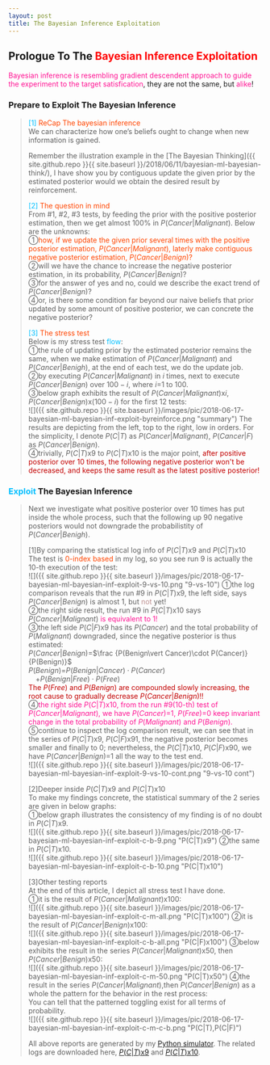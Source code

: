 ```yaml
---
layout: post
title: The Bayesian Inference Exploitation
---
```


## Prologue To The <font color="Red">Bayesian Inference Exploitation</font>
<p class="message">
<font color="DeepPink">Bayesian inference is resembling gradient descendent approach to guide the experiment to the target satisfication</font>, they are not the same, but <font color="DeepPink">alike</font>!
</p>

### Prepare to Exploit The Bayesian Inference
><font color="DeepSkyBlue">[1]</font>
><font color="OrangeRed">ReCap The bayesian inference</font>  
>We can characterize how one’s beliefs ought to change when new information is gained.
>
>Remember the illustration example in the [The Bayesian Thinking]({{ site.github.repo }}{{ site.baseurl }}/2018/06/11/bayesian-ml-bayesian-think/), I have show you by contiguous update the given prior by the estimated posterior would we obtain the desired result by reinforcement.  
>
><font color="DeepSkyBlue">[2]</font>
><font color="OrangeRed">The question in mind</font>  
>From #1, #2, #3 tests, by feeding the prior with the positive posterior estimation, then we get almost $100\%$ in $P(Cancer\vert Malignant)$.  Below are the unknowns:  
>&#10112;<font color="OrangeRed">how, if we update the given prior several times with the positive posterior estimation, $P(Cancer\vert Malignant)$, laterly make contiguous negative posterior estimation, $P(Cancer\vert Benign)$?</font>  
>&#10113;will we have the chance to increase the negative posterior estimation, in its probability, $P(Cancer\vert Benign)$?  
>&#10114;for the answer of yes and no, could we describe the exact trend of $P(Cancer\vert Benign)$?  
>&#10115;or, is there some condition far beyond our naive beliefs that prior updated by some amount of positive posterior, we can concrete the negative posterior?  
>
><font color="DeepSkyBlue">[3]</font>
><font color="OrangeRed">The stress test</font>  
>Below is my stress test <font color="DeepSkyBlue">flow</font>:  
>&#10112;the rule of updating prior by the estimated posterior remains the same, when we make estimation of $P(Cancer\vert Malignant)$ and $P(Cancer\vert Benigh)$, at the end of each test, we do the update job.  
>&#10113;by executing $P(Cancer\vert Malignant)$ in $i$ times, next to execute $P(Cancer\vert Benign)$ over $100-i$, where $i$=$1$ to $100$.  
>&#10114;below graph exhibits the result of $P(Cancer\vert Malignant)$x${i}$, $P(Cancer\vert Benign)$x$(100-i)$ for the first 12 tests:  
![]({{ site.github.repo }}{{ site.baseurl }}/images/pic/2018-06-17-bayesian-ml-bayesian-inf-exploit-byreinforce.png "summary")
>The results are depicting from the left, top to the right, low in orders.  For the simplicity, I denote $P(C\vert T)$ as $P(Cancer\vert Malignant)$, $P(Cancer\vert F)$ as $P(Cancer\vert Benign)$.  
>&#10115;trivially, $P(C\vert T)$x$9$ to $P(C\vert T)$x$10$ is the major point, <font color="#C20000">after positive posterior over $10$ times, the following negative posterior won't be decreased, and keeps the same result as the latest positive posterior!</font>  

### <font color="DeepSkyBlue">Exploit</font> The Bayesian Inference
>Next we investigate what positive posterior over $10$ times has put inside the whole process, such that the following up $90$ negative posteriors would not downgrade the probabilistity of $P(Cancer\vert Benigh)$.  
>
>[1]By comparing the statistical log info of $P(C\vert T)$x$9$ and $P(C\vert T)$x$10$  
>The test is <font color="OrangeRed">0-index based</font> in my log, so you see run 9 is actually the 10-th execution of the test:  
![]({{ site.github.repo }}{{ site.baseurl }}/images/pic/2018-06-17-bayesian-ml-bayesian-inf-exploit-9-vs-10.png "9-vs-10")
>&#10112;the log comparison reveals that the run #9 in $P(C\vert T)$x$9$, the left side, says $P(Cancer\vert Benign)$ is almost $1$, but <font color="RosyBrown">not</font> yet!  
>&#10113;the right side result, the run #9 in $P(C\vert T)$x$10$ says $P(Cancer\vert Malignant)$ <font color="DeepPink">is equivalent to $1$!</font>  
>&#10114;the left side $P(C\vert F)$x$9$ has its $P(Cancer)$ and the total probability of $P(Malignant)$ downgraded, since the negative posterior is thus estimated:  
>$P(Cancer\vert Benign)$=$\frac {P(Benign\vert Cancer)\cdot P(Cancer)}{P(Benign)}$  
>$P(Benign)$=$P(Benign\vert Cancer)\cdot P(Cancer)$  
>$\;\;\;\;$+$P(Benign\vert Free)\cdot P(Free)$  
><font color="#C20000">The $P(Free)$ and $P(Benign)$ are compounded slowly increasing, the root cause to gradually decrease $P(Cancer\vert Benign)$!!</font>  
>&#10115;<font color="DeepPink">the right side $P(C\vert T)$x$10$, from the run #9(10-th) test of $P(Cancer\vert Malignant)$, we have $P(Cancer)$=$1$, $P(Free)$=$0$ keep invariant change in the total probability of $P(Malignant)$ and $P(Benign)$.</font>  
>&#10116;continue to inspect the log comparison result, we can see that in the series of $P(C\vert T)$x$9$, $P(C\vert F)$x$91$, the negative posterior becomes smaller and finally to 0; nevertheless, the $P(C\vert T)$x$10$, $P(C\vert F)$x$90$, we have $P(Cancer\vert Benign)$=$1$ all the way to the test end.  
![]({{ site.github.repo }}{{ site.baseurl }}/images/pic/2018-06-17-bayesian-ml-bayesian-inf-exploit-9-vs-10-cont.png "9-vs-10 cont")
>
>[2]Deeper inside $P(C\vert T)$x$9$ and $P(C\vert T)$x$10$  
>To make my findings concrete, the statistical summary of the 2 series are given in below graphs:  
>&#10112;below graph illustrates the consistency of my finding is of no doubt in $P(C\vert T)$x$9$.  
![]({{ site.github.repo }}{{ site.baseurl }}/images/pic/2018-06-17-bayesian-ml-bayesian-inf-exploit-c-b-9.png "P(C|T)x9")
>&#10113;the same in $P(C\vert T)$x$10$.  
![]({{ site.github.repo }}{{ site.baseurl }}/images/pic/2018-06-17-bayesian-ml-bayesian-inf-exploit-c-b-10.png "P(C|T)x10")
>
>[3]Other testing reports  
>At the end of this article, I depict all stress test I have done.  
>&#10112;it is the result of $P(Cancer\vert Malignant)$x$100$:  
![]({{ site.github.repo }}{{ site.baseurl }}/images/pic/2018-06-17-bayesian-ml-bayesian-inf-exploit-c-m-all.png "P(C|T)x100")
>&#10113;it is the result of $P(Cancer\vert Benign)$x$100$:  
![]({{ site.github.repo }}{{ site.baseurl }}/images/pic/2018-06-17-bayesian-ml-bayesian-inf-exploit-c-b-all.png "P(C|F)x100")
>&#10114;below exhibits the result in the series $P(Cancer\vert Malignant)$x$50$, then $P(Cancer\vert Benign)$x$50$:  
![]({{ site.github.repo }}{{ site.baseurl }}/images/pic/2018-06-17-bayesian-ml-bayesian-inf-exploit-c-m-50.png "P(C|T)x50")
>&#10115;the result in the series $P(Cancer\vert Malignant)$,then $P(Cancer\vert Benign)$ as a whole the pattern for the behavior in the rest process:  
>You can tell that the patterned toggling exist for all terms of probability.   
![]({{ site.github.repo }}{{ site.baseurl }}/images/pic/2018-06-17-bayesian-ml-bayesian-inf-exploit-c-m-c-b.png "P(C|T),P(C|F)")
>
>All above reports are generated by my [Python simulator](https://mjtsai1974.github.io/DevBlog/template/BayesianInferPriorUpdating.py).  The related logs are downloaded here, [$P(C\vert T)$x$9$](https://mjtsai1974.github.io/DevBlog/template/P_Cancer_Malignant_9.txt) and [$P(C\vert T)$x$10$](https://mjtsai1974.github.io/DevBlog/template/P_Cancer_Malignant_10.txt).

<!--
[1]What is a Bayesian network?
Bayes theorem offers a fundamental mechanism for changing your opinion in the light of evidence. This is what Bayesian networks are about.

https://www.quora.com/What-is-a-Bayesian-network

[2]What are the relationships of Bayes' theorem, Bayesian inference, Naive Bayes, and Bayesian network (in simple English)?
[2.1]Bayesianism is an approach to systematizing reasoning under uncertainty.
[2.2]We can characterize how one’s beliefs ought to change when new information is gained.
[2.3]If we observe the truth or falsity of a relevant event, we can then use Bayes’ theorem to revise our probability assessment for other related events. This is called Bayesian inference.
[2.4]If we are thinking about a complex situation, in which our probability for events depend upon various others, we can use a Bayesian network (also called Bayes net) to represent what we believe. 
[2.5]In a Bayes net, there are nodes connected by arrows. Each node is the probability of an event. An arrow from event A to event B means that our probability of B depends on our probability of A. 
[2.6]Naive Bayes refers to a particularly simple form of a Bayes net, where your event of interest depends on other things, but none of them depends on one another.

https://www.quora.com/What-are-the-relationships-of-Bayes-theorem-Bayesian-inference-Naive-Bayes-and-Bayesian-network-in-simple-English

[3]How does Bayesian networks work?
[3.1]A Bayesian network is good at classifying based on observations.
[3.2]Therefore you can make a network that models relations between events in the present situation, symptoms of these and potential future effects. The BN would then be able to classify the present situation and hence predict future events with a probability.
[3.3]You can do unsupervised learning with a BN from a dataset and allow the learning algorithm to find both structure and probabilities.
[3.4]you can also do supervised learning with a BN, aiding the learning algorithm with a priori knowledge about relations and probabilities in the model. Here, results should become better than ANN and SVM.
[3.5]A BN is a white box approach where you can represent and evaluate the structure of the model explicitly whereas ANN and SVM are black box approaches where you really don't know why you get your results. This puts a limit to how good they can become.

https://www.quora.com/How-does-Bayesian-networks-work

[4]What is Bayesian machine learning?
[4.1]Machine learning is a set of methods for creating models that describe or predicting something about the world. It does so by learning those models from data.
[4.2]Bayesian machine learning allows us to encode our prior beliefs about what those models should look like, independent of what the data tells us. This is especially useful when we don’t have a ton of data to confidently learn our model.

https://www.quora.com/What-is-Bayesian-machine-learning

[5]What does Bayesian networks mean in Machine Learning?
[5.1]A Bayesian network essentially has random variables, and a graph structure that encodes the dependencies between the variables.
[5.2]A Bayesian network is a statistical model which connects random variables with their conditional probabilities. Bayes' theorem is used for the computation of probabilities in the network.

https://www.quora.com/What-does-Bayesian-networks-mean-in-Machine-Learning
-->

<!-- Γ -->
<!-- \Omega -->
<!-- \cap intersection -->
<!-- \cup union -->
<!-- \frac{\Gamma(k + n)}{\Gamma(n)} \frac{1}{r^k}  -->
<!-- \mbox{\large$\vert$}\nolimits_0^\infty -->
<!-- \vert_0^\infty -->
<!-- \vert_{0.5}^{\infty} -->
<!-- &prime; ′ -->
<!-- &Prime; ″ -->
<!-- $E\lbrack X\rbrack$ -->
<!-- \widehat X -->
<!-- \overline{X_n} -->
<!-- \underset{w_{real}}{maxarg} -->
<!-- \underset{Succss}P -->
<!-- \frac{{\overline {X_n}}-\mu}{S/\sqrt n} -->
<!-- \lim_{t\rightarrow\infty} -->
<!-- \int_{0}^{a}\lambda\cdot e^{-\lambda\cdot t}\operatorname dt -->

<!-- Notes -->
<!-- <font color="OrangeRed">items, verb, to make it the focus</font> -->
<!-- <font color="Red">KKT</font> -->
<!-- <font color="Red">SMO heuristics</font> -->
<!-- <font color="Red">F</font> distribution -->
<!-- <font color="Red">t</font> distribution -->
<!-- <font color="DeepSkyBlue">suggested item, soft item</font> -->
<!-- <font color="RoyalBlue">old alpha, quiz, example</font> -->
<!-- <font color="Green">new alpha</font> -->

<!-- <font color="#C20000">conclusion, finding, more details</font> -->
<!-- <font color="DeepPink">positive conclusion, finding</font> -->
<!-- <font color="RosyBrown">negative conclusion, finding</font> -->

<!-- <font color="#00ADAD">policy</font> -->
<!-- <font color="#6100A8">full observable</font> -->
<!-- <font color="#FFAC12">partial observable</font> -->
<!-- <font color="#EB00EB">stochastic</font> -->
<!-- <font color="#8400E6">state transition</font> -->
<!-- <font color="#D600D6">discount factor gamma $\gamma$</font> -->
<!-- <font color="#D600D6">$V(S)$</font> -->
<!-- <font color="#9300FF">immediate reward R(S)</font> -->

<!-- ### <font color="RoyalBlue">Example</font>: Illustration By Rainy And Sunny Days In One Week -->
<!-- <font color="RoyalBlue">[Question]</font> -->
<!-- <font color="DeepSkyBlue">[Answer]</font> -->

<!-- 
[1]Given the vehicles pass through a highway toll station is $6$ per minute, what is the probability that no cars within $30$ seconds?
><font color="DeepSkyBlue">[1]</font>
><font color="OrangeRed">Given the vehicles pass through a highway toll station is $6$ per minute, what is the probability that no cars within $30$ seconds?</font>  
-->

<!--
<table>
  <tr>
    <td>項次</td>
    <td>品名</td>
    <td>描述</td>
  </tr>
  <tr>
    <td>1</td>
    <td>iPhone 5</td>
    <td>iPhone 6 > 5</td>
  </tr>
</table>

<TABLE border="1">
  <TR>
    <TD width="50px">A</TD>
    <TD width="100px">B</TD>
  </TR>
</TABLE>

<TABLE border="1">
  <TR>
    <TD width="50px">A</TD>
    <TD width="100px">B</TD>
  </TR>
  <TR>
    <TD>C</TD>
    <TD>D</TD>
  </TR>
</TABLE>

<TABLE border="1">
  <COL width="50px">
  <COL width="100px">
  <COL width="50px">
  <TR>
    <TD colspan="2">A</TD>
    <TD>B</TD>
  </TR>
  <TR>
    <TD>C</TD>
    <TD>D</TD>
    <TD>E</TD>
  </TR>
</TABLE>
-->

<!--
name | age
---- | ---
LearnShare | 12
Mike |  32

| left | center | right |
| :--- | :----: | ----: |
| aaaa | bbbbbb | ccccc |
| a    | b      | c     |
-->

<!-- https://www.medcalc.org/manual/gamma_distribution_functions.php -->
<!-- https://www.statlect.com/probability-distributions/student-t-distribution#hid5 -->
<!-- http://www.wiris.com/editor/demo/en/ -->
<!-- http://www.astroml.org/book_figures/chapter3/fig_gaussian_distribution.html -->